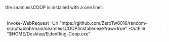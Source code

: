 the seamlessCOOP is installed with a one liner:<br>
<p style="display: inline-block;border: 5px solid white;">
Invoke-WebRequest -Uri "https://github.com/ZeroTw0016/random-scripts/blob/main/seamlessCOOP/installer.exe?raw=true" -OutFile "$HOME/Desktop/EldenRing-Coop.exe"
</p>
